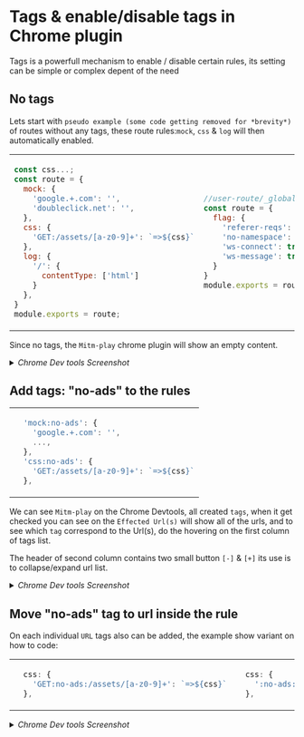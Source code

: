 # Tags & enable/disable tags in Chrome plugin

Tags is a powerfull mechanism to enable / disable certain rules, its setting can be simple or complex depent of the need 

## No tags

Lets start with `pseudo example (some code getting removed for *brevity*)` of routes without any tags, these route rules:`mock`, `css` & `log`  will then automatically enabled.

<table>
<tr><td>

```js
const css...;
const route = {
  mock: {
    'google.+.com': '',
    'doubleclick.net': '',
  },
  css: { 
    'GET:/assets/[a-z0-9]+': `=>${css}`
  },
  log: {
    '/': {
      contentType: ['html']
    }
  },
}
module.exports = route;
```

</td><td>

```js
//user-route/_global_/index.js
const route = {
  flag: {
    'referer-reqs': false,
    'no-namespace': false,
    'ws-connect': true,
    'ws-message': true,
  }
}
module.exports = route;
```

</td></tr>
</table>

Since no tags, the `Mitm-play` chrome plugin will show an empty content.

<details><summary><i>Chrome Dev tools Screenshot</i></summary>

![Icon](./tags/01.no-tags.png 'url-match:att width=320px')

</details>

## Add tags: "no-ads" to the rules

<table>
<tr><td>

```js
  'mock:no-ads': {
    'google.+.com': '',
    ...,
  },
  'css:no-ads': { 
    'GET:/assets/[a-z0-9]+': `=>${css}`
  },
```

</td></tr>
</table>

We can see `Mitm-play` on the Chrome Devtools, all created `tags`, when it get checked you can see on the `Effected Url(s)` will show all of the urls, and to see which `tag` correspond to the Url(s), do the hovering on the first column of tags list.

The header of second column contains two small button `[-]` & `[+]` its use is to collapse/expand url list. 

<details><summary><i>Chrome Dev tools Screenshot</i></summary>

<table>
<tr><td>

![Icon](./tags/02.no-ads-all-checked.png '02.no-ads-all-checked:att width=320px')

</td><td>

![Icon](./tags/02.no-ads-css-checked.png '02.no-ads-css-checked:att width=315px')

</td><td>

![Icon](./tags/02.no-ads-css-expanded.png '02.no-ads-css-expanded:att width=315px')

</td></tr>
</table>

</details>

## Move "no-ads" tag to url inside the rule
On each individual `URL` tags also can be added, the example show variant on how to code:  
<table>
<tr><td>

```js
  css: { 
    'GET:no-ads:/assets/[a-z0-9]+': `=>${css}`
  },
```
</td><td>

```js
  css: { 
    ':no-ads:/assets/[a-z0-9]+': `=>${css}`
  },
```
</td></tr>
</table>


<details><summary><i>Chrome Dev tools Screenshot</i></summary>

![Icon](./tags/03.no-ads-tag-in-url.png '03.no-ads-tag-in-url:att width=430px')

</details>